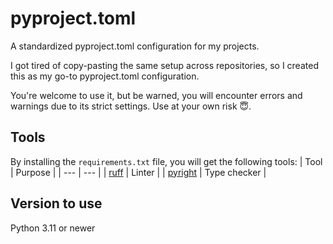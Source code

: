 # pyproject.toml
A standardized pyproject.toml configuration for my projects.

I got tired of copy-pasting the same setup across repositories, so I created this as my go-to pyproject.toml configuration.

You're welcome to use it, but be warned, you will encounter errors and warnings due to its strict settings. Use at your own risk 😇.

## Tools
By installing the `requirements.txt` file, you will get the following tools:
| Tool | Purpose |
| --- | --- |
| [ruff](https://github.com/astral-sh/ruff) | Linter |
| [pyright](https://github.com/microsoft/pyright) | Type checker |

## Version to use
Python 3.11 or newer
